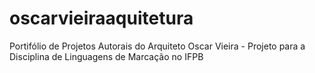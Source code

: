 # oscarvieiraaquitetura
Portifólio de Projetos Autorais do Arquiteto Oscar Vieira - Projeto para a Disciplina de Linguagens de Marcação no IFPB
